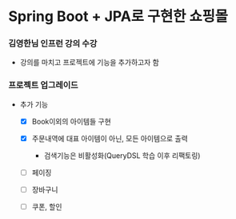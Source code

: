 # Spring Boot + JPA로 구현한 쇼핑몰

### 김영한님 인프런 강의 수강
- 강의를 마치고 프로젝트에 기능을 추가하고자 함
### 프로젝트 업그레이드
- 추가 기능
    - [x] Book이외의 아이템들 구현
    - [x] 주문내역에 대표 아이템이 아닌, 모든 아이템으로 출력
        - 검색기능은 비활성화(QueryDSL 학습 이후 리팩토링)
    - [ ] 페이징
    - [ ] 장바구니
    - [ ] 쿠폰, 할인

